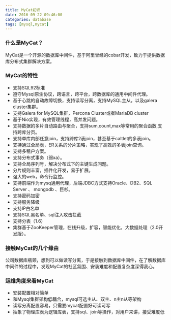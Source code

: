 ```yaml
---
title: MyCat初识
date: 2016-09-22 09:46:00
categories: database
tags: [mysql,mycat]
---
```


### 什么是MyCat？
MyCat是一个开源的数据库中间件，基于阿里曾经的cobar开发，致力于提供数据库分布式集群解决方案。

### MyCat的特性
- 支持SQL92标准
- 遵守Mysql原生协议，跨语言，跨平台，跨数据库的通用中间件代理。
- 基于心跳的自动故障切换，支持读写分离，支持MySQL主从，以及galera cluster集群。
- 支持Galera for MySQL集群，Percona Cluster或者MariaDB cluster
- 基于Nio实现，有效管理线程，高并发问题。
- 支持数据的多片自动路由与聚合，支持sum,count,max等常用的聚合函数,支持跨库分页。
- 支持单库内部任意join，支持跨库2表join，甚至基于caltlet的多表join。
- 支持通过全局表，ER关系的分片策略，实现了高效的多表join查询。
- 支持多租户方案。
- 支持分布式事务（弱xa）。
- 支持全局序列号，解决分布式下的主键生成问题。
- 分片规则丰富，插件化开发，易于扩展。
- 强大的web，命令行监控。
- 支持前端作为mysq通用代理，后端JDBC方式支持Oracle、DB2、SQL Server 、 mongodb 、巨杉。
- 支持密码加密
- 支持服务降级
- 支持IP白名单
- 支持SQL黑名单、sql注入攻击拦截
- 支持分表（1.6）
- 集群基于ZooKeeper管理，在线升级，扩容，智能优化，大数据处理（2.0开发版）。
 
### 接触MyCat的几个缘由
公司数据库瓶颈，想到可以做读写分离，于是接触到数据库中间件，在了解数据库中间件的过程中，发现MyCat的社区氛围、安装难度和配置复杂度深得我心。
 
### 运维角度来看MyCat
- 安装配置相对简单
- 和Mysql集群架构低耦合，mysql可选主从、双主、n主n从等架构
- 读写分离配置容易，只需要mycat配置好可读可写
- 抽象了物理库表为逻辑库表，支持sql、join等操作，对用户来讲，接受难度低
